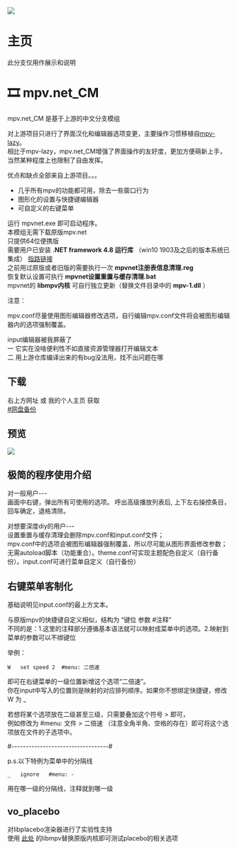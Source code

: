 
![](docs/img/mpvnet.png)

# 主页

此分支仅用作展示和说明

# 🎞 mpv.net_CM

mpv.net_CM 是基于上游的中文分支模组


对上游项目只进行了界面汉化和编辑器选项变更，主要操作习惯移植自[mpv-lazy](https://github.com/hooke007/MPV_lazy)。  
相比于mpv-lazy，mpv.net_CM增强了界面操作的友好度，更加方便萌新上手，当然某种程度上也限制了自由发挥。


优点和缺点全部来自上游项目。。。

- 几乎所有mpv的功能都可用，除去一些窗口行为
- 图形化的设置与快捷键编辑器
- 可自定义的右键菜单

运行 mpvnet.exe 即可启动程序。  
本模组无需下载原版mpv.net  
只提供64位便携版  
需要用户已安装 **.NET framework 4.8 运行库** （win10 1903及之后的版本系统已集成） [指路链接](https://support.microsoft.com/zh-cn/topic/%E9%80%82%E7%94%A8%E4%BA%8E-windows-%E7%9A%84-microsoft-net-framework-4-8-%E8%84%B1%E6%9C%BA%E5%AE%89%E8%A3%85%E7%A8%8B%E5%BA%8F-9d23f658-3b97-68ab-d013-aa3c3e7495e0)  
之前用过原版或者旧版的需要执行一次 **mpvnet注册表信息清理.reg**  
恢复默认设置可执行 **mpvnet设置重置与缓存清理.bat**  
mpvnet的 **libmpv内核** 可自行独立更新（替换文件目录中的 **mpv-1.dll** ）

注意：

mpv.conf尽量使用图形编辑器修改选项，自行编辑mpv.conf文件将会被图形编辑器内的选项强制覆盖。

input编辑器被我屏蔽了  
一 它实在没啥便利性不如直接资源管理器打开编辑文本  
二 用上游仓库编译出来的有bug没法用，找不出问题在哪

## 下载

右上方网址 或 我的个人主页 获取  
[#网盘备份](https://hooke007.github.io/#%E7%BD%91%E7%9B%98%E5%A4%87%E4%BB%BD)


## 预览

![](_Temp/mpvnet_CM.jpg)

## 极简的程序使用介绍

对一般用户---  
画面中右键，弹出所有可使用的选项。
呼出高级播放列表后, 上下左右操控条目，回车确定，退格清除。

对想要深度diy的用户---  
设置重置与缓存清理会删除mpv.conf和input.conf文件；  
mpv.conf中的选项会被图形编辑器强制覆盖，所以尽可能从图形界面修改参数；  
无需autoload脚本（功能重合）。theme.conf可实现主题配色自定义（自行备份）。input.conf可进行菜单自定义（自行备份）

## 右键菜单客制化

基础说明见input.conf的最上方文本。

与原版mpv的快捷键自定义相似，结构为 “键位   参数   #注释”  
不同的是：1.这里的注释部分遵循基本语法就可以映射成菜单中的选项。2.映射到菜单的参数可以不绑键位

举例：
```
W   set speed 2  #menu: 二倍速
```
即可在右键菜单的一级位置新增这个选项“二倍速”。  
你在input中写入的位置则是映射的对应排列顺序。如果你不想绑定快捷键，修改 W 为 _

若想将某个选项放在二级甚至三级，只需要叠加这个符号 > 即可，  
例如修改为 #menu: 文件 > 二倍速 （注意全角半角、空格的存在）即可将这个选项放在文件的子选项中。

#----------------------------------#

p.s.以下特例为菜单中的分隔线
```
_   ignore   #menu: -
```
用在哪一级的分隔线，注释就到哪一级

## vo_placebo

对libplacebo渲染器进行了实验性支持  
使用 [此处](https://github.com/hooke007/mpv/releases/tag/beta) 的libmpv替换原版内核即可测试placebo的相关选项
